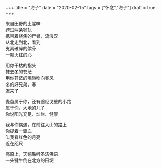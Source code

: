 +++
title = "海子"
date = "2020-02-15"
tags = ["怀念","海子"]
draft = true
+++

来自田野的土腥味<br>
跨过两条钢轨<br>
携带着烧焦的尸骨，流浪汉<br>
从北走到北，看到<br>
支离破碎的髌骨<br>
一颗火红的心<br>

用你干枯的指头<br>
抹去冬的苍茫<br>
用你苍茫的嘴唇吻向春风<br>
冬的好兄弟，春<br>
迟来了<br>

麦苗属于你，还有途经戈壁的小路<br>
属于你，大地的儿子<br>
你说阳光充足、灿烂、健康<br>

我与你偶遇，在前往大山的路上<br>
你提着一壶血<br>
叫我看红色的月亮<br>
近在咫尺<br>

高原上，天鹅聆听圣洁佛语<br>一头犍牛倒在北方的田埂<br>
